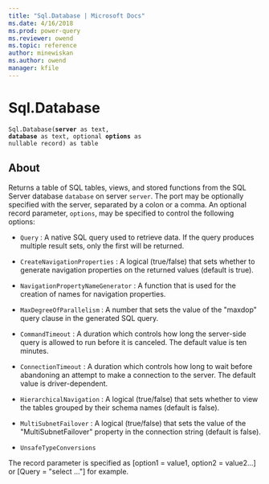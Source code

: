 ```yaml
---
title: "Sql.Database | Microsoft Docs"
ms.date: 4/16/2018
ms.prod: power-query
ms.reviewer: owend
ms.topic: reference
author: minewiskan
ms.author: owend
manager: kfile
---
```

# Sql.Database
<code>Sql.Database(**server** as text, **database** as text, optional **options** as nullable record) as table</code>

## About


Returns a table of SQL tables, views, and stored functions from the SQL Server database <code>database</code> on server <code>server</code>. The port may be optionally specified with the server, separated by a colon or a comma. An optional record parameter, <code>options</code>, may be specified to control the following options: 

* <code>Query</code> : A native SQL query used to retrieve data. If the query produces multiple result sets, only the first will be returned.

* <code>CreateNavigationProperties</code> : A logical (true/false) that sets whether to generate navigation properties on the returned values (default is true).
	
* <code>NavigationPropertyNameGenerator</code> : A function that is used for the creation of names for navigation properties.
	
* <code>MaxDegreeOfParallelism</code> : A number that sets the value of the &quot;maxdop&quot; query clause in the generated SQL query.
	
* <code>CommandTimeout</code> : A duration which controls how long the server-side query is allowed to run before it is canceled. The default value is ten minutes.
	
* <code>ConnectionTimeout</code> : A duration which controls how long to wait before abandoning an attempt to make a connection to the server. The default value is driver-dependent. 
	
* <code>HierarchicalNavigation</code> : A logical (true/false) that sets whether to view the tables grouped by their schema names (default is false). 
	
* <code>MultiSubnetFailover</code> : A logical (true/false) that sets the value of the &quot;MultiSubnetFailover&quot; property in the connection string (default is false).
	
* <code>UnsafeTypeConversions</code>
		
	

The record parameter is specified as [option1 = value1, option2 = value2...] or [Query = "select ..."] for example. 
